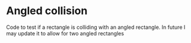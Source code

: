 # Angled collision
 Code to test if a rectangle is colliding with an angled rectangle. In future I may update it to allow for two angled rectangles
